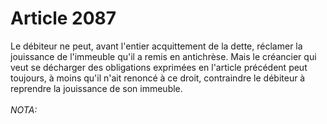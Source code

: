 # Article 2087

Le débiteur ne peut, avant l'entier acquittement de la dette, réclamer la jouissance de l'immeuble qu'il a remis en antichrèse.   Mais le créancier qui veut se décharger des obligations exprimées en l'article précédent peut toujours, à moins qu'il n'ait renoncé à ce droit, contraindre le débiteur à reprendre la jouissance de son immeuble.<br/><br/><i>NOTA:</i>